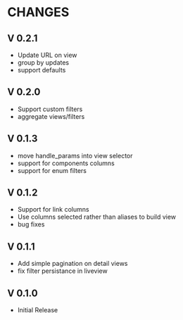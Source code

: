 
CHANGES
=======

V 0.2.1
-------

- Update URL on view
- group by updates
- support defaults

V 0.2.0
-------

- Support custom filters
- aggregate views/filters

V 0.1.3
-------

- move handle_params into view selector
- support for components columns
- support for enum filters

V 0.1.2
-------

- Support for link columns
- Use columns selected rather than aliases to build view
- bug fixes

V 0.1.1
-------

- Add simple pagination on detail views
- fix filter persistance in liveview

V 0.1.0
-------

- Initial Release
